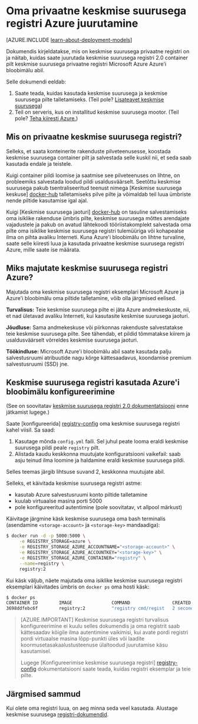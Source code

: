 <properties 
  pageTitle="Oma privaatne keskmise suurusega registri Azure juurutamine | Microsoft Azure'i"
  description="Kirjeldab, kuidas saate kasutada keskmise suurusega registri majutada oma container piltide Azure'i bloobimälu teenuse."
  services="virtual-machines-linux"
  documentationCenter="virtual-machines"
  authors="ahmetalpbalkan"
  editor="squillace"
  manager="timlt"
  tags="azure-service-management,azure-resource-manager" />

<tags
  ms.service="virtual-machines-linux"
  ms.devlang="multiple"
  ms.topic="article"
  ms.tgt_pltfrm="vm-linux"
  ms.workload="infrastructure-services"
  ms.date="09/27/2016" 
  ms.author="ahmetb" />

# <a name="deploying-your-own-private-docker-registry-on-azure"></a>Oma privaatne keskmise suurusega registri Azure juurutamine

[AZURE.INCLUDE [learn-about-deployment-models](../../includes/learn-about-deployment-models-both-include.md)]



Dokumendis kirjeldatakse, mis on keskmise suurusega privaatne registri on ja näitab, kuidas saate juurutada keskmise suurusega registri 2.0 container pilt keskmise suurusega privaatne registri Microsoft Azure Azure'i bloobimälu abil.

Selle dokumendi eeldab:

1. Saate teada, kuidas kasutada keskmise suurusega ja keskmise suurusega pilte talletamiseks. (Teil pole? [Lisateavet keskmise suurusega](https://www.docker.com))
2. Teil on serveris, kus on installitud keskmise suurusega mootor. (Teil pole? [Teha kiiresti Azure.](https://azure.microsoft.com/documentation/templates/docker-simple-on-ubuntu/))


## <a name="what-is-a-private-docker-registry"></a>Mis on privaatne keskmise suurusega registri?

Selleks, et saata konteinerite rakenduste pilveteenusesse, koostada keskmise suurusega container pilt ja salvestada selle kuskil nii, et seda saab kasutada endale ja teistele. 

Kuigi container pildi loomise ja saatmise see pilveteenuses on lihtne, on probleemiks salvestada loodud pildi usaldusväärselt. Seetõttu keskmise suurusega pakub tsentraliseeritud teenust nimega [Keskmise suurusega keskuse] [ docker-hub] talletamiseks pilve pilte ja võimaldab teil luua ümbriste nende piltide kasutamise igal ajal.

Kuigi [Keskmise suurusega jaoturi] [ docker-hub] on tasuline salvestamiseks oma isiklike rakenduse ümbris pilte, keskmise suurusega mõttes arendajate vajadustele ja pakub on avatud lähtekoodi tööriistakomplekt salvestada oma pilte oma isiklike keskmise suurusega registri tulemüüriga või kohapealse ilma on pihta avaliku Interneti.
Kuna Azure'i bloobimälu on lihtne turvaline, saate selle kiiresti luua ja kasutada privaatne keskmise suurusega registri Azure, mille saate ise määrata.

## <a name="why-should-you-host-a-docker-registry-on-azure"></a>Miks majutate keskmise suurusega registri Azure?

Majutada oma keskmise suurusega registri eksemplari Microsoft Azure ja Azure'i bloobimälu oma piltide talletamine, võib olla järgmised eelised.

**Turvalisus:** Teie keskmise suurusega pilte ei jäta Azure andmekeskuste, nii, et nad ületavad avaliku Interneti, kui kasutasite keskmise suurusega jaoturi.
  
**Jõudluse:** Sama andmekeskuse või piirkonnas rakenduste salvestatakse teie keskmise suurusega pilte. See tähendab, et pildid tõmmatakse kiirem ja usaldusväärselt võrreldes keskmise suurusega jaoturi.

**Töökindluse:** Microsoft Azure'i bloobimälu abil saate kasutada palju salvestusruumi atribuutide nagu kõrge kättesaadavus, koondamise premium salvestusruumi (SSD) jne.

## <a name="configuring-docker-registry-to-use-azure-blob-storage"></a>Keskmise suurusega registri kasutada Azure'i bloobimälu konfigureerimine

(See on soovitatav [keskmise suurusega registri 2.0 dokumentatsiooni][registri-dokumendid] enne jätkamist lugege.)

Saate [konfigureerida] [ registry-config] oma keskmise suurusega registri kahel viisil.
Sa saad:

1. Kasutage mõnda `config.yml` faili. Sel juhul peate looma eraldi keskmise suurusega pildi peale `registry` pilt.
2. Alistada kaudu keskkonna muutujate konfiguratsiooni vaikefail: saab asju teinud ilma loomine ja haldamine eraldi keskmise suurusega pildi.

Selles teemas järgib lihtsuse suvand 2, keskkonna muutujate abil.

Selleks, et käivitada keskmise suurusega registri astme:

* kasutab Azure salvestusruumi konto piltide talletamine
* kuulab virtuaalse masina porti 5000
* pole konfigureeritud autentimine (pole soovitatav, vt allpool märkust)

Käivitage järgmine käsk keskmise suurusega oma bash terminalis (asendamine `<storage-account>` ja `<storage-key>` mandaadiga):

```sh
$ docker run -d -p 5000:5000 \
     -e REGISTRY_STORAGE=azure \
     -e REGISTRY_STORAGE_AZURE_ACCOUNTNAME="<storage-account>" \
     -e REGISTRY_STORAGE_AZURE_ACCOUNTKEY="<storage-key>" \
     -e REGISTRY_STORAGE_AZURE_CONTAINER="registry" \
     --name=registry \
     registry:2
```

Kui käsk väljub, näete majutada oma isiklike keskmise suurusega registri eksemplari käivitades ümbris on `docker ps` oma hosti käsk:

```sh
$ docker ps
CONTAINER ID        IMAGE               COMMAND                CREATED             STATUS              PORTS                    NAMES
3698ddfebc6f        registry:2          "registry cmd/regist   2 seconds ago       Up 1 seconds        0.0.0.0:5000->5000/tcp   registry
```

> [AZURE.IMPORTANT] Keskmise suurusega registri turvalisus konfigureerimine ei kuulu selles dokumendis ja oma registrit saab kättesaadav kõigile ilma autentimine vaikimisi, kui avate pordi registri pordi virtuaalse masina lõpp-punkti üles või laadite koormusetasakaalustusteenuse ülaltoodud juurutamise käsu kasutamisel.
>
> Lugege [Konfigureerimise keskmise suurusega registri] [ registry-config] dokumentatsiooni saate teada, kuidas registri eksemplar ja teie pilte.

## <a name="next-steps"></a>Järgmised sammud

Kui olete oma registri luua, on aeg minna seda veel kasutada. Alustage keskmise suurusega [registri-dokumendid]. 

[docker-hub]: https://hub.docker.com/
[registry]: https://github.com/docker/distribution
[registri-dokumendid]: http://docs.docker.com/registry/
[registry-config]: http://docs.docker.com/registry/configuration/
 
